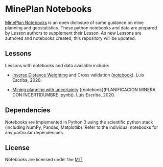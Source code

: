 # MinePlan Notebooks

[MinePlan Notebooks](https://www.linkedin.com/in/luis-david-escriba-cuya-20001377/) is an open diclosure of some guidance on mine planning and geostatistics. These python notebooks and data are prepared by Lesson authors to supplement their Lesson. As new Lessons are authored and notebooks created, this repository will be updated.

## Lessons

Lessons with notebooks and data available include:

* [Inverse Distance Weighting](https://www.linkedin.com/pulse/idw-validación-cruzada-python-luis-david-escriba-cuya/) and Cross validation ([notebook](IDW.ipynb)). Luis Escriba, 2020.

* [Mining planning with uncertainty]() ([notebook](PLANIFICACION MINERA CON INCERTIDUMBRE.ipynb)). Luis Escriba, 2020.

## Dependencies

Notebooks are implemented in Python 3 using the scientific python stack (including NumPy, Pandas, Matplotlib). Refer to the individual notebooks for any particular dependencies.

## License

Notebooks are licensed under the [MIT](LICENSE)
